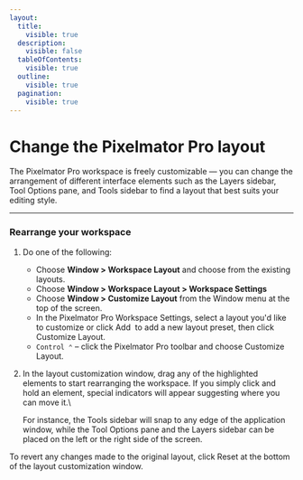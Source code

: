 ```yaml
---
layout:
  title:
    visible: true
  description:
    visible: false
  tableOfContents:
    visible: true
  outline:
    visible: true
  pagination:
    visible: true
---
```


# Change the Pixelmator Pro layout

The Pixelmator Pro workspace is freely customizable — you can change the arrangement of different interface elements such as the Layers sidebar, Tool Options pane, and Tools sidebar to find a layout that best suits your editing style.

***

### Rearrange your workspace

1. Do one of the following:
   * Choose **Window > Workspace Layout** and choose from the existing layouts.
   * Choose **Window > Workspace Layout > Workspace Settings**
   * Choose **Window > Customize Layout** from the Window menu at the top of the screen.
   * In the Pixelmator Pro Workspace Settings, select a layout you'd like to customize or click Add <img src="https://help.pixelmator.com/pixelmator-pro/3.5/assets/English/1579274394000.png" alt="" data-size="line"> to add a new layout preset, then click Customize Layout.
   * `Control ⌃` – click the Pixelmator Pro toolbar and choose Customize Layout.
2.  In the layout customization window, drag any of the highlighted elements to start rearranging the workspace. If you simply click and hold an element, special indicators will appear suggesting where you can move it.\


    For instance, the Tools sidebar will snap to any edge of the application window, while the Tool Options pane and the Layers sidebar can be placed on the left or the right side of the screen.

To revert any changes made to the original layout, click Reset at the bottom of the layout customization window.

